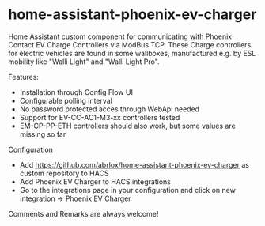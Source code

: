 
# home-assistant-phoenix-ev-charger

Home Assistant custom component for communicating with Phoenix Contact EV Charge Controllers via ModBus TCP.
These Charge controllers for electric vehicles are found in some wallboxes, manufactured e.g. by ESL mobility like "Walli Light" and "Walli Light Pro".

Features:

* Installation through Config Flow UI
* Configurable polling interval
* No password protected acces through WebApi needed
* Support for EV-CC-AC1-M3-xx controllers tested
* EM-CP-PP-ETH controllers should also work, but some values are missing so far

Configuration

* Add https://github.com/abrlox/home-assistant-phoenix-ev-charger as custom repository to HACS
* Add Phoenix EV Charger to HACS integrations
* Go to the integrations page in your configuration and click on new integration -> Phoenix EV Charger

Comments and Remarks are always welcome!